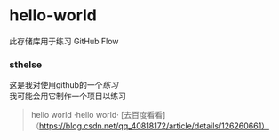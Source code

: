 # hello-world
此存储库用于练习 GitHub Flow

### sthelse
这是我对使用github的一个*练习*<br/>
我可能会用它制作一个项目以练习

>hello world
·hello world·
[去百度看看]（https://blog.csdn.net/qq_40818172/article/details/126260661）



